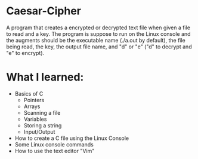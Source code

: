# Caesar-Cipher
A program that creates a encrypted or decrypted text file when given a file to read and a key. The program is suppose to run on the Linux console and the augments should be the executable name (./a.out by default), the file being read, the key, the output file name, and "d" or "e" ("d" to decrypt and "e" to encrypt).

# What I learned:
- Basics of C
  - Pointers
  - Arrays
  - Scanning a file
  - Variables
  - Storing a string
  - Input/Output
- How to create a C file using the Linux Console
- Some Linux console commands
- How to use the text editor "Vim"
